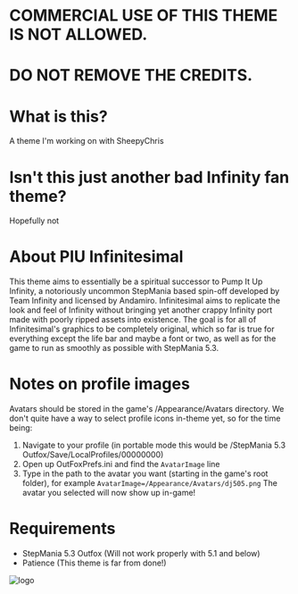 # COMMERCIAL USE OF THIS THEME IS NOT ALLOWED.
# DO NOT REMOVE THE CREDITS.

# What is this?
A theme I'm working on with SheepyChris

# Isn't this just another bad Infinity fan theme?
Hopefully not

# About PIU Infinitesimal
This theme aims to essentially be a spiritual successor to Pump It Up Infinity, a notoriously uncommon StepMania based spin-off developed by Team Infinity and licensed by Andamiro. Infinitesimal aims to replicate the look and feel of Infinity without bringing yet another crappy Infinity port made with poorly ripped assets into existence. The goal is for all of Infinitesimal's graphics to be completely original, which so far is true for everything except the life bar and maybe a font or two, as well as for the game to run as smoothly as possible with StepMania 5.3.

# Notes on profile images
Avatars should be stored in the game's /Appearance/Avatars directory.
We don't quite have a way to select profile icons in-theme yet, so for the time being:
1. Navigate to your profile (in portable mode this would be /StepMania 5.3 Outfox/Save/LocalProfiles/00000000)
2. Open up OutFoxPrefs.ini and find the `AvatarImage` line
3. Type in the path to the avatar you want (starting in the game's root folder), for example `AvatarImage=/Appearance/Avatars/dj505.png`
The avatar you selected will now show up in-game!

# Requirements
* StepMania 5.3 Outfox (Will not work properly with 5.1 and below)
* Patience (This theme is far from done!)

![logo](https://raw.githubusercontent.com/dj505/PIU-Infinitesimal/master/Graphics/logo%20(doubleres).png)
